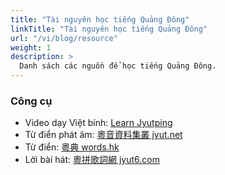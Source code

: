 ```yaml
---
title: "Tài nguyên học tiếng Quảng Đông"
linkTitle: "Tài nguyên học tiếng Quảng Đông"
url: "/vi/blog/resource"
weight: 1
description: >
  Danh sách các nguồn để học tiếng Quảng Đông.
---
```


### Công cụ

- Video dạy Việt bính: [Learn Jyutping](https://www.youtube.com/channel/UCcmAegX-cgcOOconZIwqynw)
- Từ điển phát âm: [粵音資料集叢 jyut.net](https://jyut.net/)
- Từ điển: [粵典 words.hk](https://words.hk/)
- Lời bài hát: [粵拼歌詞網 jyut6.com](https://jyut6.com/)
